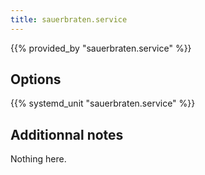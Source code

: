 ```yaml
---
title: sauerbraten.service
---
```


{{% provided_by "sauerbraten.service" %}}

## Options

{{% systemd_unit "sauerbraten.service" %}}

## Additionnal notes

Nothing here.